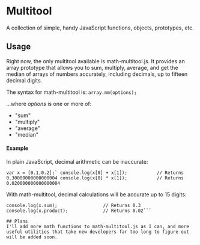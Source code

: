 # Multitool
A collection of simple, handy JavaScript functions, objects, prototypes, etc.

## Usage
Right now, the only multitool available is math-multitool.js. It provides an array prototype that allows you to sum, multiply, average, and get the median of arrays of numbers accurately, including decimals, up to fifteen decimal digits.

The syntax for math-multitool is:
`array.mm(options);`

...where *options* is one or more of:
* "sum"
* "multiply"
* "average"
* "median"

#### Example
In plain JavaScript, decimal arithmetic can be inaccurate:

```var x = [0.1,0.2];`
console.log(x[0] + x[1]);			// Returns 0.30000000000000004
console.log(x[0] * x[1]);			// Returns 0.020000000000000004```

With math-multitool, decimal calculations will be accurate up to 15 digits:

```x.mm("sum", "multiply");
console.log(x.sum);					// Returns 0.3
console.log(x.product);				// Returns 0.02```

## Plans
I'll add more math functions to math-multitool.js as I can, and more useful utilities that take new developers far too long to figure out will be added soon.

